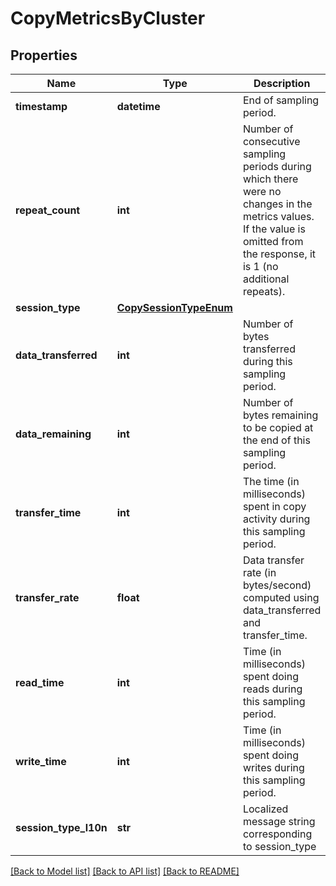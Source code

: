 # CopyMetricsByCluster

## Properties
Name | Type | Description | Notes
------------ | ------------- | ------------- | -------------
**timestamp** | **datetime** | End of sampling period. | [optional] 
**repeat_count** | **int** | Number of consecutive sampling periods during which there were no changes in the metrics values. If the value is omitted from the response, it is 1 (no additional repeats).  | [optional] 
**session_type** | [**CopySessionTypeEnum**](CopySessionTypeEnum.md) |  | [optional] 
**data_transferred** | **int** | Number of bytes transferred during this sampling period. | [optional] 
**data_remaining** | **int** | Number of bytes remaining to be copied at the end of this sampling period. | [optional] 
**transfer_time** | **int** | The time (in milliseconds) spent in copy activity during this sampling period.  | [optional] 
**transfer_rate** | **float** | Data transfer rate (in bytes/second) computed using data_transferred and transfer_time.  | [optional] 
**read_time** | **int** | Time (in milliseconds) spent doing reads during this sampling period.  | [optional] 
**write_time** | **int** | Time (in milliseconds) spent doing writes during this sampling period.  | [optional] 
**session_type_l10n** | **str** | Localized message string corresponding to session_type | [optional] 

[[Back to Model list]](../README.md#documentation-for-models) [[Back to API list]](../README.md#documentation-for-api-endpoints) [[Back to README]](../README.md)


